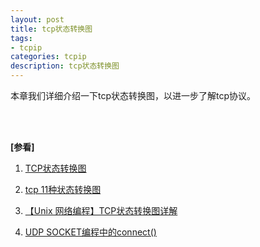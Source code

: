 ```yaml
---
layout: post
title: tcp状态转换图
tags:
- tcpip
categories: tcpip
description: tcp状态转换图
---
```



本章我们详细介绍一下tcp状态转换图，以进一步了解tcp协议。


<!-- more -->


<br />
<br />

**[参看]**

1. [TCP状态转换图](https://www.cnblogs.com/qlee/archive/2011/07/12/2104089.html)

2. [tcp 11种状态转换图](http://blog.csdn.net/pearl_c/article/details/51226320)

3. [【Unix 网络编程】TCP状态转换图详解](http://blog.csdn.net/wenqian1991/article/details/40110703)

4. [UDP SOCKET编程中的connect()](https://blog.csdn.net/ixidof/article/details/5275213)

<br />
<br />
<br />

